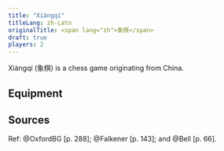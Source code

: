 ```yaml
---
title: "Xiàngqí"
titleLang: zh-Latn
originalTitle: <span lang="zh">象棋</span>
draft: true
players: 2
---
```


<p class="lead"><span lang="zh-Latn" class="noun">Xiàngqí</span> (<span lang="zh">象棋</span>) is a chess game originating from China.</p>

<!-- excerpt -->

## Equipment

## Sources

Ref: @OxfordBG [p. 288]; @Falkener [p. 143]; and @Bell [p. 66].
